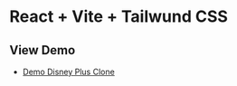 # React + Vite + Tailwund CSS
## View Demo 
- [Demo Disney Plus Clone](https://sroysawan-disney-clone.netlify.app)



